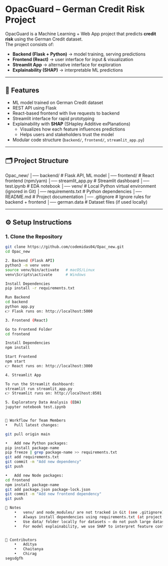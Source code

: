 # OpacGuard – German Credit Risk Project

OpacGuard is a Machine Learning + Web App project that predicts **credit risk** using the German Credit dataset.  
The project consists of:

- **Backend (Flask + Python)** → model training, serving predictions
- **Frontend (React)** → user interface for input & visualization
- **Streamlit App** → alternative interface for exploration
- **Explainability (SHAP)** → interpretable ML predictions

---

## 🚀 Features
- ML model trained on German Credit dataset
- REST API using Flask
- React-based frontend with live requests to backend
- Streamlit interface for rapid prototyping
- Explainability with **SHAP** (SHapley Additive exPlanations)  
  - Visualizes how each feature influences predictions
  - Helps users and stakeholders trust the model
- Modular code structure (`backend/`, `frontend/`, `streamlit_app.py`)

---

## 🗂 Project Structure

Opac_new/
│── backend/          # Flask API, ML model
│── frontend/         # React frontend (npm/yarn)
│── streamlit_app.py  # Streamlit dashboard
│── test.ipynb        # EDA notebook
│── venv/             # Local Python virtual environment (ignored in Git)
│── requirements.txt  # Python dependencies
│── README.md         # Project documentation
│── .gitignore        # Ignore rules for backend + frontend
│── german.data       # Dataset files (if used locally)

---

## ⚙️ Setup Instructions

### 1. Clone the Repository
```bash
git clone https://github.com/codemidas04/Opac_new.git
cd Opac_new

2. Backend (Flask API)
python3 -m venv venv
source venv/bin/activate   # macOS/Linux
venv\Scripts\activate      # Windows

Install Dependencies
pip install -r requirements.txt

Run Backend
cd backend
python app.py
👉 Flask runs on: http://localhost:5000

3. Frontend (React)

Go to Frontend Folder
cd frontend

Install Dependencies
npm install

Start Frontend
npm start
👉 React runs on: http://localhost:3000

4. Streamlit App

To run the Streamlit dashboard:
streamlit run streamlit_app.py
👉 Streamlit runs on: http://localhost:8501

5. Exploratory Data Analysis (EDA)
jupyter notebook test.ipynb


🔄 Workflow for Team Members
•	Pull latest changes:

git pull origin main

•	Add new Python packages:
pip install package-name
pip freeze | grep package-name >> requirements.txt
git add requirements.txt
git commit -m "Add new dependency"
git push

•	Add new Node packages:
cd frontend
npm install package-name
git add package.json package-lock.json
git commit -m "Add new frontend dependency"
git push

📝 Notes
	•	venv/ and node_modules/ are not tracked in Git (see .gitignore).
	•	Always install dependencies using requirements.txt (at project root) and npm install (frontend).
	•	Use data/ folder locally for datasets — do not push large datasets to GitHub.
	•	For model explainability, we use SHAP to interpret feature contributions.


👥 Contributors
	•	Aditya
	•	Chaitanya
	•	Chirag
segsdgfh


